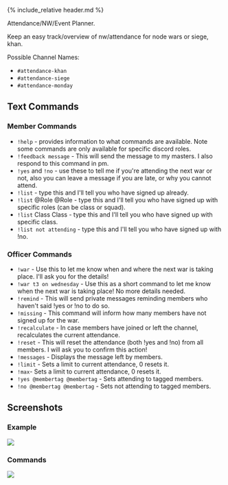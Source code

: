 {% include_relative header.md %}

Attendance/NW/Event Planner.

Keep an easy track/overview of nw/attendance for node wars or siege, khan.

Possible Channel Names:
- `#attendance-khan`
- `#attendance-siege`
- `#attendance-monday`

## Text Commands

<section class='flex col left' >
<section markdown="1">

### Member Commands

- `!help` - provides information to what commands are available. Note some commands are only available for specific discord roles.
- `!feedback message` - This will send the message to my masters. I also respond to this command in pm.
- `!yes` and `!no` - use these to tell me if you're attending the next war or not, also you can leave a message if you are late, or why you cannot attend.
- `!list` - type this and I'll tell you who have signed up already.
- `!list` @Role @Role - type this and I'll tell you who have signed up with specific roles (can be class or squad).
- `!list` Class Class - type this and I'll tell you who have signed up with specific class.
- `!list not attending` - type this and I'll tell you who have signed up with !no.


</section>
<section markdown="1">

### Officer Commands

- `!war` - Use this to let me know when and where the next war is taking place. I'll ask you for the details!
- `!war t3 on wednesday` - Use this as a short command to let me know when the next war is taking place! No more details needed.
- `!remind` - This will send private messages reminding members who haven't said !yes or !no to do so.
- `!missing` - This command will inform how many members have not signed up for the war.
- `!recalculate` - In case members have joined or left the channel, recalculates the current attendance.
- `!reset` - This will reset the attendance (both !yes and !no) from all members. I will ask you to confirm this action!
- `!messages` - Displays the message left by members.
- `!limit` - Sets a limit to current attendance, 0 resets it.
- `!max`- Sets a limit to current attendance, 0 resets it.
- `!yes @membertag @membertag` - Sets attending to tagged members.
- `!no @membertag @membertag` - Sets not attending to tagged members.

</section>
</section>

## Screenshots

<section class='flex col'>
<section markdown="1">

### Example

<img src='https://cdn.discordapp.com/attachments/223778593711456256/739841554373541928/unknown.png' />

</section>
<section markdown="1">

### Commands

<img src='https://cdn.discordapp.com/attachments/223778593711456256/739841829100585131/unknown.png' class='zoom'/>

</section>
</section>